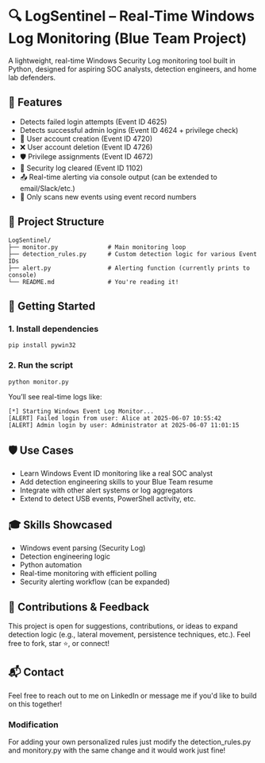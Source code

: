 <!DOCTYPE html>
<html lang="en">
<head>
  <meta charset="UTF-8">
  
</head>
<body>

  <h1>🔍 LogSentinel – Real-Time Windows Log Monitoring (Blue Team Project)</h1>

  <p>
    A lightweight, real-time Windows Security Log monitoring tool built in Python, designed for aspiring SOC analysts, detection engineers, and home lab defenders.
  </p>

  <h2>🚨 Features</h2>
  <ul>
    <li>Detects failed login attempts (Event ID 4625)</li>
    <li>Detects successful admin logins (Event ID 4624 + privilege check)</li>
    <li>👤 User account creation (Event ID 4720)</li>
    <li>❌ User account deletion (Event ID 4726)</li>
    <li>🛡️ Privilege assignments (Event ID 4672)</li>
    <li>🧹 Security log cleared (Event ID 1102)</li>
    <li>📤 Real-time alerting via console output (can be extended to email/Slack/etc.)</li>
    <li>🔄 Only scans new events using event record numbers</li>
  </ul>

  <h2>📁 Project Structure</h2>
  <pre><code>LogSentinel/
├── monitor.py              # Main monitoring loop
├── detection_rules.py      # Custom detection logic for various Event IDs
├── alert.py                # Alerting function (currently prints to console)
└── README.md               # You're reading it!
</code></pre>

  <h2>🚀 Getting Started</h2>
  <h3>1. Install dependencies</h3>
  <pre><code>pip install pywin32</code></pre>

  <h3>2. Run the script</h3>
  <pre><code>python monitor.py</code></pre>

  <p>You’ll see real-time logs like:</p>
  <pre><code>[*] Starting Windows Event Log Monitor...
[ALERT] Failed login from user: Alice at 2025-06-07 10:55:42
[ALERT] Admin login by user: Administrator at 2025-06-07 11:01:15
</code></pre>

  <h2>🛡️ Use Cases</h2>
  <ul>
    <li>Learn Windows Event ID monitoring like a real SOC analyst</li>
    <li>Add detection engineering skills to your Blue Team resume</li>
    <li>Integrate with other alert systems or log aggregators</li>
    <li>Extend to detect USB events, PowerShell activity, etc.</li>
  </ul>

  <h2>🎓 Skills Showcased</h2>
  <ul>
    <li>Windows event parsing (Security Log)</li>
    <li>Detection engineering logic</li>
    <li>Python automation</li>
    <li>Real-time monitoring with efficient polling</li>
    <li>Security alerting workflow (can be expanded)</li>
  </ul>

  <h2>🤝 Contributions & Feedback</h2>
  <p>
    This project is open for suggestions, contributions, or ideas to expand detection logic (e.g., lateral movement, persistence techniques, etc.). Feel free to fork, star ⭐, or connect!
  </p>

  <h2>📬 Contact</h2>
  <p>
    Feel free to reach out to me on LinkedIn or message me if you'd like to build on this together!
  </p>

 <h3>Modification</h3>
  <p>
    For adding your own personalized rules just modify the detection_rules.py and monitory.py with the same change and it would work just fine!
  </p>

</body>
</html>
